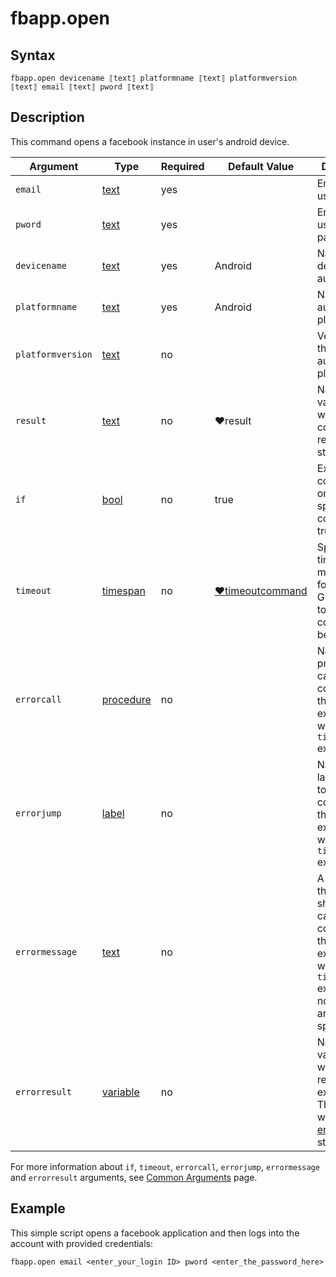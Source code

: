 # fbapp.open

## Syntax

```G1ANT
fbapp.open devicename ⟦text⟧ platformname ⟦text⟧ platformversion ⟦text⟧ email ⟦text⟧ pword ⟦text⟧
```

## Description

This command opens a facebook instance in user's android device.

| Argument | Type | Required | Default Value | Description |
| -------- | ---- | -------- | ------------- | ----------- |
| `email`          | [text](https://manual.g1ant.com/link/G1ANT.Language/G1ANT.Language/Structures/TextStructure.md)     |yes       |                                                             |Enter the user email           |
| `pword`       | [text](https://manual.g1ant.com/link/G1ANT.Language/G1ANT.Language/Structures/TextStructure.md)     |yes       |                                                             |Enter the user password        |
|`devicename`| [text](https://manual.g1ant.com/link/G1ANT.Language/G1ANT.Language/Structures/TextStructure.md) | yes | Android | Name of your device to be automated |
|`platformname`| [text](https://manual.g1ant.com/link/G1ANT.Language/G1ANT.Language/Structures/TextStructure.md) | yes |Android | Name of the automated platform |
|`platformversion`| [text](https://manual.g1ant.com/link/G1ANT.Language/G1ANT.Language/Structures/TextStructure.md) | no | | Version of the automated platform |
|  `result`       | [text](https://manual.g1ant.com/link/G1ANT.Language/G1ANT.Language/Structures/TextStructure.md)  |no   | ♥result   |Name of a variable where the command's result will be stored |
| `if`           | [bool](https://manual.g1ant.com/link/G1ANT.Language/G1ANT.Language/Structures/BooleanStructure.md) | no       | true                                                        | Executes the command only if a specified condition is true   |
| `timeout`      | [timespan](https://manual.g1ant.com/link/G1ANT.Language/G1ANT.Language/Structures/TimeSpanStructure.md) | no       | [♥timeoutcommand](https://manual.g1ant.com/link/G1ANT.Language/G1ANT.Addon.Core/Variables/TimeoutCommandVariable.md) | Specifies time in milliseconds for G1ANT.Robot to wait for the command to be executed |
| `errorcall`    | [procedure](https://manual.g1ant.com/link/G1ANT.Language/G1ANT.Language/Structures/ProcedureStructure.md) | no       |                                                             | Name of a procedure to call when the command throws an exception or when a given `timeout` expires |
| `errorjump`    | [label](https://manual.g1ant.com/link/G1ANT.Language/G1ANT.Language/Structures/LabelStructure.md) | no       |                                                             | Name of the label to jump to when the command throws an exception or when a given `timeout` expires |
| `errormessage` | [text](https://manual.g1ant.com/link/G1ANT.Language/G1ANT.Language/Structures/TextStructure.md) | no       |                                                             | A message that will be shown in case the command throws an exception or when a given `timeout` expires, and no `errorjump` argument is specified |
| `errorresult`  | [variable](https://manual.g1ant.com/link/G1ANT.Language/G1ANT.Language/Structures/VariableStructure.md) | no       |                                                             | Name of a variable that will store the returned exception. The variable will be of [error](https://manual.g1ant.com/link/G1ANT.Language/G1ANT.Language/Structures/ErrorStructure.md) structure  |
For more information about `if`, `timeout`, `errorcall`, `errorjump`, `errormessage` and `errorresult` arguments, see [Common Arguments](https://manual.g1ant.com/link/G1ANT.Manual/appendices/common-arguments.md) page.

## Example

This simple script opens a facebook application and then logs into the account with provided credentials:

```G1ANT
fbapp.open email <enter_your_login ID> pword <enter_the_password_here>

```
